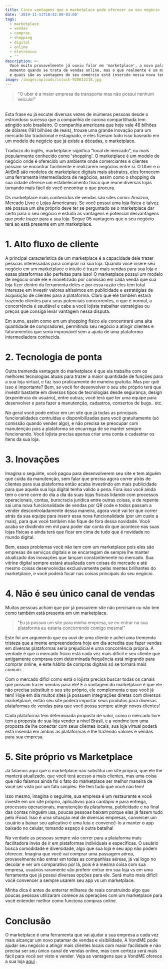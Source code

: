 ```yaml
---
title: Cinco vantagens que o marketplace pode oferecer ao seu negócio
date: '2019-11-11T10:42:00-03:00'
tags:
  - marketplace
  - vendas
  - compras
  - shopping
  - digital
  - online
  - eletrônico
  - ''
description: >-
  Você muito provavelmente já ouviu falar em 'marketplace', a nova palavra do
  momento quando se trata de vendas online, mas o que realmente é um marketplace
  e quais são as vantagens do seu comércio está inserido nessa nova tendência? 
image: /images/uploads/istock-928613118.jpg
---
```

> "O uber é a maior empresa de transporte mas não possui nenhum veículo!"

\
Esta frase eu já escutei diversas vezes de inúmeras pessoas desde o estrondoso sucesso que a companhia de carona compartilhada tem atingido solo brasileiro. O companhia americana que hoje vale 46 bilhões de dólares (191 bilhões de reais), trouxe uma grande inovação para um mercado tão tradicional e estagnado, e eles fizeram tudo isso baseado em um modelo de negócio que já existe a décadas, o marketplace. 

Traduizo do inglês, marketplace significa "local de mercado", ou mais popularmente conhecido como 'shopping'. O marketplace é um modelo de negócio onde é oferecido um ambiente onde comerciantes e clientes possam se encontrar facilmente e realizarem negócios entre si. O Uber e o AirBnB são modelos de marketplace digitais mais abstratos, eles fornecem uma ferramenta intermediadora de negócios, assim como o shopping da sua cidade oferece um estabelecimento físico que reune diversas lojas tornando mais fácil de você encontrar o que procura. 

Os marketplace mais conhecidos de vendas são sites como: Amazon, Mercado Livre e Lojas Americanas. Se você possui uma loja física e talvez até possua um site próprio deve ter se perguntado se o marketplace dar certo para o seu negócio e estuda as vantagens e potencial desvantagens que pode trazer para a sua loja. Segue 05 vantagens que o seu negócio terá ao está presente em um marketplace.

# **1. Alto fluxo de cliente**

A principal característica de um marketplace é a capacidade dele trazer pessoas interessadas para comprar na sua loja. Quando você insere seu negócio em um marketplace o intuito é trazer mais vendas para sua loja e essas plataformas são perfeitas para isso! O marketplace possui um modelo de negócio onde ele é monetizado por comissão em cada venda que sua loja fizer dentro da ferramenta deles e por essa razão eles tem total interesse em investir valores altíssimos em publicidade e estratégias de acquisição de clientes para a plataforma. Claro que ele também estará trazendo clientes para seus potenciais concorrentes, o que é normal, a concorrência é saudável e cabe a você lojista trabalhar estratégias ou preços que consiga levar vantagem nessa disputa. 

Em sumo, assim como em um shopping físico ele concentrará uma alta quantidade de compradores, permitindo seu negócio a atingir clientes e faturamentos que seria improvável sem a ajuda de uma plataforma intermediadora conhecida.

# **2. Tecnologia de ponta**

Outra tremenda vantagem do marketplace é que ela trabalha com os melhores tecnologias atuais para trazer a maior quantidade de funções para a sua loja virtual, e faz isso praticamente de maneira gratuita. Mas por quê isso é importante? Bem, se você for desenvolver o seu site próprio terá que investir bastante em diversos tipos de tecnologias desde segurança, design (experiência do usuário), entre outras; você terá que ter uma equipe para desenvolver e para fazer a manutenção, cadastros, consertos de bugs.. etc. 

No geral você pode entrar em um site que já todas as principais funcionalidades contruídas e disponibilizadas para você gratuitamente (só comissão quando vender algo), e não precisa se preocupar com manutenção pois a plataforma se encarrega de se manter sempre funcionando. Você lojista precisa apenas criar uma conta e cadastrar os ítens da sua loja. 

# **3. Inovações**

Imagina o seguinte, você pagou para desenvolverem seu site e tem alguém que cuida da manutenção, sem falar que precisa agora correr atrás de clientes para sua plataforma então acaba investindo em mais publicidade para que aquela sua loja digital tenha valido a pena. Fora isso você ainda tem o corre corre do dia a dia da suas lojas físicas lidando com processos operacionais, contas, burocracia jurídica entre outras coisas, e de repente sai uma nova funcionalidade de vendas por QR code e todos passam a vender descontroladamente dessa maneira, agora você vai ter que correr atrás da sua equipe para inserir essa nova funcionalidade (por um custo a mais), para que você também não fique de fora dessa novidade. Você acaba se dividindo em mil para poder dar conta do que acontece nas suas lojas físicas e ainda terá que ficar em cima de tudo que é novidade no mundo digital.

Bem, esses problemas você não tem com um marketplace pois eles são empresas de serviços digitais e se encarregam de sempre lhe manter atualizado das inovações que lançam constantemente no mercado. Sua vitrine digital sempre estará atualizada com coisas do mercado e até mesmo coisas desenvolvidas exclusivamente pelas mentes brilhantes do marketplace, e você poderá focar nas coisas principais do seu negócio.

# **4. Não é seu único canal de vendas**

Muitas pessoas acham que por já possuirem site não precisam ou não tem como também está presente em um marketplace. 

> "Eu já possuo um site para minha empresa, se eu entrar na sua plataforma eu estaria concorrendo comigo mesma!" 

Este foi um argumento que eu ouvi de uma cliente e achei uma tremenda tristeza que a mente empreendedora hoje em dia acredita que fazer vendas em diversas plataformas seria prejudicial e uma concorrência própria. A verdade é que o mercado físico está cada vez mais difícil e seu cliente que antigamente comprava com determinada frequência está migrando para comprar online, e este hábito de compras digitais só se tornará mais comum. 

Com o mercado difícl como está o lojista precisa buscar todas os canais que possam trazer vendas para ele! E a vantagem do marketplace é que ele não precisa substituir o seu site próprio, ele complementa o que você já tem! Hoje em dia muitos sites já possuem integrações diretas com diversos marketplace, então seu site poderá importar seus produtos para diversas plataformas de vendas para que você possa sempre atingir novos clientes!

Cada plataforma tem determinada proposta de valor, como o mercado livre tem a proposta de sua loja vender a nível Brasil, e a vondme tem uma proposta de lhe conectar com seus clientes locais, sua loja virtual poderá está inserida em ambas as plataformas e lhe trazendo valores e vendas para sua empresa.

# **5. Site próprio vs Marketplace**

Já falamos aqui que o marketplace não substitui um site própria, que ele lhe manterá atualizado, que você terá acesso a mais clientes, mas uma coisa que não falamos ainda foi o fato do marketplace ser melhor maneira de você ser visto por um fato simples: Ele tem tudo que você não tem!

Isso mesmo, imagina o seguinte, sua empresa é um restaurante e você investe em um site próprio, aplicativos para cardápio e para entrega, processos operacionais, manutenção da plataforma, publicidade e no final das contas ninguém usa, poucas pessoas baixam porque elas já fazem tudo pelo iFood. Isso é uma situação real de diversas empresas, convercer um usuário a baixar seu aplicativo é uma luta e convencê-lo a manter o app baixado no celular, tomando espaço é outra batalha! 

Na verdade as pessoas sempre vão correr para a plataforma mais facilitadora invés de ir em plataformas individuais e específicas. O usuário busca comodidade e diversidade, algo que sua loja e seu app não podem oferecer. Imagina que você vai comprar uma passagem aérea, provavelmente não entrar em todas as companhias aéreas, já vai logo no decolar e ver um comparativo por lá, pois é a mesma coisa com sua empresa, usuários raramente vão preferir entrar em sua loja vs em uma ferramenta que já possui diversas opções para ele. Será muito mais dificil você convencer a sempre usarem seu app vs um marketplace.

Minha dica é antes de enterrar milhares de reais construindo algo que poucas pessoas utilizaram comece as operações com um marketplace para você entender melhor como funciona compras online.

# Conclusão

O marketplace é uma ferramenta que vai ajudar a sua empresa a cada vez mais alcançar um novo patamar de vendas e visibilidade. A VondME pode ajudar seu negócio a atingir mais clientes locais com maior facilidade e não precisa ser seu único canal de vendas online, mas com certeza será mais fácil para você ser visto e vender. Veja as vantagens que a VondME oferece a sua loja [aqui](https://vondme.com.br/pt/solutions/) .
